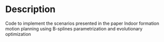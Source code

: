 # Description
Code to implement the scenarios presented in the paper Indoor formation motion planning using B-splines parametrization
and evolutionary optimization

